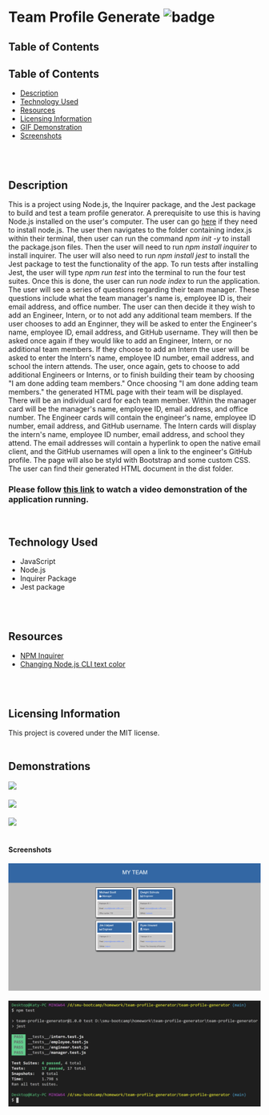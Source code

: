# Team Profile Generate ![badge](https://img.shields.io/badge/license-MIT-blue)

## Table of Contents
## Table of Contents
* [Description](#description)
* [Technology Used](#technology)
* [Resources](#resources)
* [Licensing Information](#licensing)
* [GIF Demonstration](#demonstrations)
* [Screenshots](#screenshots)
<br>
<br>

## Description

This is a project using Node.js, the Inquirer package, and the Jest package to build and test a team profile generator. A prerequisite to use this is having Node.js installed on the user's computer. The user can go [here](https://nodejs.org/en/) if they need to install node.js.  The user then navigates to the folder containing index.js within their terminal, then user can run the command *npm init -y* to install the package.json files. Then the user will need to run *npm install inquirer* to install inquirer. The user will also need to run *npm install jest* to install the Jest package to test the functionality of the app. To run tests after installing Jest, the user will type *npm run test* into the terminal to run the four test suites.  Once this is done, the user can run *node index* to run the application. The user will see a series of questions regarding their team manager. These questions include what the team manager's name is, employee ID is, their email address, and office number. The user can then decide it they wish to add an Engineer, Intern, or to not add any additional team members. If the user chooses to add an Enginner, they will be asked to enter the Engineer's name, employee ID, email address, and GitHub username. They will then be asked once again if they would like to add an Engineer, Intern, or no additional team members. If they choose to add an Intern the user will be asked to enter the Intern's name, employee ID number, email address, and school the intern attends. The user, once again, gets to choose to add additional Engineers or Interns, or to finish building their team by choosing "I am done adding team members." Once choosing "I am done adding team members." the generated HTML page with their team will be displayed. There will be an individual card for each team member. Within the manager card will be the manager's name, employee ID, email address, and office number. The Engineer cards will contain the engineer's name, employee ID number, email address, and GitHub username. The Intern cards will display the intern's name, employee ID number, email address, and school they attend. The email addresses will contain a hyperlink to open the native email client, and the GitHub usernames will open a link to the engineer's GitHub profile. The page will also be styld with Bootstrap and some custom CSS. The user can find their generated HTML document in the dist folder.

### Please follow [this link](https://youtu.be/_ASxqr36oww) to watch a video demonstration of the application running.
<br>

## Technology Used
* JavaScript
* Node.js
* Inquirer Package
* Jest package
<br>
<br>

## Resources
* [NPM Inquirer](https://www.npmjs.com/package/inquirer)
* [Changing Node.js CLI text color](https://stackoverflow.com/questions/9781218/how-to-change-node-jss-console-font-color)
<br>
<br>

## Licensing Information
This project is covered under the MIT license.
<br>
<br>

## Demonstrations
![](lib/gifs/gif-1.gif)
<br>
<br>
![](lib/gifs/gif-2.gif)
<br>
<br>
![](lib/gifs/gif-test.gif)
<br>
<br>

#### Screenshots
![](lib/images/screenshot-html.png)
<br>
<br>
![](lib/images/screenshot-test.png)